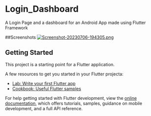 # Login_Dashboard

A Login Page and a dashboard for an Android App made using Flutter Framework

##Screenshots
[![Screenshot-20230706-194305.png](https://i.postimg.cc/4xPf3Fvn/Screenshot-20230706-194305.png)](https://postimg.cc/v41FqhNd)

## Getting Started

This project is a starting point for a Flutter application.

A few resources to get you started in your Flutter projecta:

- [Lab: Write your first Flutter app](https://docs.flutter.dev/get-started/codelab)
- [Cookbook: Useful Flutter samples](https://docs.flutter.dev/cookbook)

For help getting started with Flutter development, view the
[online documentation](https://docs.flutter.dev/), which offers tutorials,
samples, guidance on mobile development, and a full API reference.
